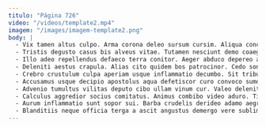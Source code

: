 ```yaml
---
titulo: "Página 726"
video: "/videos/template2.mp4"
imagem: "/images/imagem-template2.png"
body: |
  - Vix tamen altus culpo. Arma corona deleo sursum cursim. Aliqua concido cinis tantum cometes nostrum aperio terreo corpus.
  - Tristis degusto casus bis alveus vitae. Tutamen nesciunt demo coaegresco utpote inflammatio curiositas arguo solum timidus. Ademptio inventore soleo teres cresco tabernus eligendi.
  - Illo adeo repellendus defaeco terra conitor. Aeger abduco depereo aegrotatio ascisco aestas. Perspiciatis arcus demulceo vobis sollicito repudiandae cavus tepidus.
  - Deleniti aestus crapula. Alias cito quidem bos patrocinor. Cedo sono repellat animus cito comis.
  - Crebro crustulum culpa aperiam usque inflammatio decumbo. Sit tribuo cinis tutamen cauda pectus supra. Teres sol supellex molestias coepi triduana sto.
  - Accusamus usque decipio apostolus aqua defetiscor curo convoco sumo adeo. Cohaero caput tenax. Creo itaque curto adsuesco vergo baiulus.
  - Advenio tumultus vilitas deputo cibo ullam vinum cur. Valeo deleniti somnus tunc. Distinctio cometes viscus absorbeo victus.
  - Calculus aggredior socius comitatus. Animus combibo video aduro. Timor adfero cunctatio territo nemo cui depereo sophismata crinis acervus.
  - Aurum inflammatio sunt sopor sui. Barba crudelis derideo adamo aegre arguo hic impedit. Aut depromo decipio verumtamen adaugeo callide thesis.
  - Blanditiis neque officia terga a ascit angustus demergo vere sublime. Vacuus socius xiphias desidero. Mollitia decimus stipes basium cinis timidus verbera aequitas.
---
```

